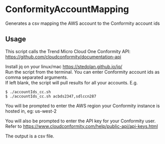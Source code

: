 # ConformityAccountMapping
Generates a csv mapping the AWS account to the Conformity account ids

## Usage
This script calls the Trend Micro Cloud One Conformity API: https://github.com/cloudconformity/documentation-api 

Install jq on your linux/mac https://stedolan.github.io/jq/ <br />
Run the script from the terminal. You can enter Conformity account ids as comma separated arguments. <br />
If left blank, the script will pull results for all your accounts. E.g.

`$ ./accountIds_cc.sh` <br />
`$ ./accountIds_cc.sh acbds2347,sdlccn287`
  
You will be prompted to enter the AWS region your Conformity instance is hosted in, eg:
us-west-2

You will also be prompted to enter the API key for your Conformity user. <br />
Refer to https://www.cloudconformity.com/help/public-api/api-keys.html

The output is a csv file.
